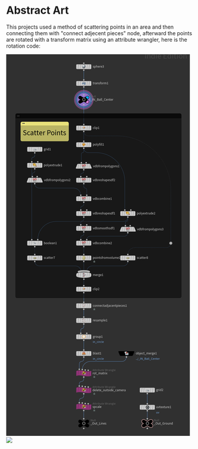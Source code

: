 #  Abstract Art
This projects used a method of scattering points in an area and then connecting them with "connect adjecent pieces" node, afterward the points are rotated with a transform matrix using an attribute wrangler, here is the rotation code:

<img src="Images/Node Tree.png"  >
<img src="Images/2021_10_07_Abstract%20Art.jpg" width = 1024 >
